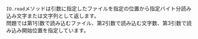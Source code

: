 `IO.read`メソッドは引数に指定したファイルを指定の位置から指定バイト分読み込み文字または文字列として返します。  
問題では第1引数で読み込むファイル、第2引数で読み込む文字数、第3引数で読み込み開始位置を指定しています。
